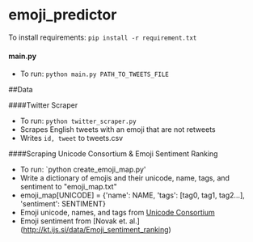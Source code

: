 # emoji_predictor

To install requirements: `pip install -r requirement.txt`


#### main.py
  - To run: `python main.py PATH_TO_TWEETS_FILE`
  

##Data


####Twitter Scraper
  - To run: `python twitter_scraper.py`
  - Scrapes English tweets with an emoji that are not retweets
  - Writes `id, tweet` to tweets.csv
 

####Scraping Unicode Consortium & Emoji Sentiment Ranking
  - To run: `python create_emoji_map.py'
  - Write a dictionary of emojis and their unicode, name, tags, and sentiment to "emoji_map.txt"
  - emoji_map[UNICODE] = {'name': NAME, 'tags': [tag0, tag1, tag2...], 'sentiment': SENTIMENT}
  - Emoji unicode, names, and tags from [Unicode Consortium](http://www.unicode.org/emoji/charts/emoji-list.html)
  - Emoji sentiment from [Novak et. al.] (http://kt.ijs.si/data/Emoji_sentiment_ranking)
 
